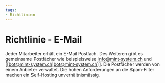 ```yaml
---
tags:
- Richtlinien
---
```

# Richtlinie - E-Mail

Jeder Mitarbeiter erhält ein E-Mail Postfach. Des Weiteren gibt es gemeinsame Postfächer wie beispielsweise info@mint-system.ch und [[bot@mint-system.ch|bot@mint-system.ch]]. Die Postfächer werden von einem Anbieter verwaltet. Die hohen Anforderungen an die Spam-Filter machen ein Self-Hosting unverhältnismässig.